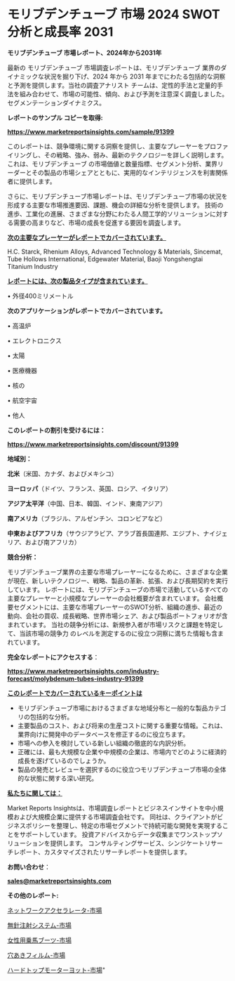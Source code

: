 # モリブデンチューブ 市場 2024 SWOT 分析と成長率 2031

<strong>モリブデンチューブ 市場レポート、2024年から2031年</strong>

最新の モリブデンチューブ 市場調査レポートは、モリブデンチューブ 業界のダイナミックな状況を掘り下げ、2024 年から 2031 年までにわたる包括的な洞察と予測を提供します。当社の調査アナリスト チームは、定性的手法と定量的手法を組み合わせて、市場の可能性、傾向、および予測を注意深く調査しました。 セグメンテーションダイナミクス。



<strong>レポートのサンプル コピーを取得:</strong> <a href=https://www.marketreportsinsights.com/sample/91399>

<strong><u>https://www.marketreportsinsights.com/sample/91399</u></strong></a>

このレポートは、競争環境に関する洞察を提供し、主要なプレーヤーをプロファイリングし、その戦略、強み、弱み、最新のテクノロジーを詳しく説明します。 これは、モリブデンチューブ の市場価値と数量指標、セグメント分析、業界リーダーとその製品の市場シェアとともに、実用的なインテリジェンスを利害関係者に提供します。

さらに、モリブデンチューブ市場レポートは、モリブデンチューブ市場の状況を形成する主要な市場推進要因、課題、機会の詳細な分析を提供します。 技術の進歩、工業化の進展、さまざまな分野にわたる人間工学的ソリューションに対する需要の高まりなど、市場の成長を促進する要因を調査します。



<strong><u>次の主要なプレーヤーがレポートでカバーされています。</u></strong>

H.C. Starck, Rhenium Alloys, Advanced Technology & Materials, Sincemat, Tube Hollows International, Edgewater Material, Baoji Yongshengtai Titanium Industry



<strong><u><b>レポートには、次の製品タイプが含まれています。</b></u></strong>

• 外径400ミリメートル



<strong><b>次のアプリケーションがレポートでカバーされています。</b></strong>

• 高温炉

• エレクトロニクス

• 太陽

• 医療機器

• 核の

• 航空宇宙

• 他人



<strong><b>このレポートの割引を受けるには：</b></strong><a href=https://www.marketreportsinsights.com/discount/91399>

<strong><u>https://www.marketreportsinsights.com/discount/91399</u></strong></a>



<strong>地域別：</strong>



<strong>北米</strong>（米国、カナダ、およびメキシコ）



<strong>ヨーロッパ</strong>（ドイツ、フランス、英国、ロシア、イタリア）



<strong>アジア太平洋</strong>（中国、日本、韓国、インド、東南アジア）



<strong>南アメリカ</strong>（ブラジル、アルゼンチン、コロンビアなど）



<strong>中東およびアフリカ</strong>（サウジアラビア、アラブ首長国連邦、エジプト、ナイジェリア、および南アフリカ）



<strong>競合分析：</strong>

モリブデンチューブ業界の主要な市場プレーヤーになるために、さまざまな企業が現在、新しいテクノロジー、戦略、製品の革新、拡張、および長期契約を実行しています。 レポートには、モリブデンチューブの市場で活動しているすべての主要なプレーヤーと小規模なプレーヤーの会社概要が含まれています。 会社概要セグメントには、主要な市場プレーヤーのSWOT分析、組織の進歩、最近の動向、会社の買収、成長戦略、世界市場シェア、および製品ポートフォリオが含まれています。 当社の競争分析には、新規参入者が市場リスクと課題を特定して、当該市場の競争力 のレベルを測定するのに役立つ洞察に満ちた情報も含まれています。



<strong>完全なレポートにアクセスする</strong>：

<a href=https://www.marketreportsinsights.com/industry-forecast/molybdenum-tubes-industry-91399>

<strong><u>https://www.marketreportsinsights.com/industry-forecast/molybdenum-tubes-industry-91399</u></strong></a>



<strong><u><b>このレポートでカバーされているキーポイントは</b></u></strong>
<ul>
  <li>モリブデンチューブ市場におけるさまざまな地域分布と一般的な製品カテゴリの包括的な分析。</li>
  <li>主要製品のコスト、および将来の生産コストに関する重要な情報。これは、業界向けに開発中のデータベースを修正するのに役立ちます。</li>
  <li>市場への参入を検討している新しい組織の徹底的な内訳分析。</li>
  <li>正確には、最も大規模な企業や中規模の企業は、市場内でどのように経済的成長を遂げているのでしょうか。</li>
  <li>製品の発売とレビューを選択するのに役立つモリブデンチューブ市場の全体的な状態に関する深い研究。</li>
</ul>


<strong><u><b>私たちに関しては：</b></u></strong>

Market Reports Insightsは、市場調査レポートとビジネスインサイトを中小規模および大規模企業に提供する市場調査会社です。 同社は、クライアントがビジネスポリシーを整理し、特定の市場セグメントで持続可能な開発を実現することをサポートしています。 投資アドバイスからデータ収集までワンストップソリューションを提供します。 コンサルティングサービス、シンジケートリサーチレポート、カスタマイズされたリサーチレポートを提供します。



<strong><b>お問い合わせ</b></strong>：

<a href=mailto:sales@marketreportsinsights.com>

<strong><u>sales@marketreportsinsights.com</u></strong></a>



<strong>その他のレポート:</strong>

<a href=https://www.linkedin.com/pulse/ネットワークアクセラレータ-市場-2030-年までの需要に焦点を当てた-qimbf/>ネットワークアクセラレータ-市場</a>

<a href=https://www.linkedin.com/pulse/無針注射システム-市場-2023-新興市場-将来の動向と市場需要-2030-pr-news-hub-j3flf/>無針注射システム-市場</a>

<a href=https://www.linkedin.com/pulse/女性用乗馬ブーツ-市場-2023-年のダイナミクスとビジネストレンド-aiihf/>女性用乗馬ブーツ-市場</a>

<a href=https://www.linkedin.com/pulse/穴あきフィルム-市場-2023-年のダイナミクスとビジネストレンド-2030-vgaaf/>穴あきフィルム-市場</a>

<a href=https://www.linkedin.com/pulse/ハードトップモーターヨット-市場-2023-swot-分析と成長率-2030-pr-news-hub-wqyyf/>ハードトップモーターヨット-市場</a>"
